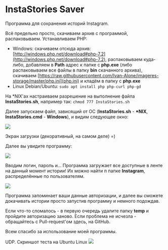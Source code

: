 # InstaStories Saver

Программа для сохранения историй Instagram. 

Всё предельно просто, скачиваем архив с программой, распаковываем. Устанавливаем PHP:

* Windows: скачиваем отсюда архив: [http://windows.php.net/download#php-7.2](http://windows.php.net/download#php-7.2), распаковываем куда-либо, добавляем в **Path** адрес к папке с **php.exe** (либо распаковываем все файлы в папку **bin** скачанного архива), скачиваем [https://raw.githubusercontent.com/Ivan-Alone/imageres-storage/master/php.ini](php.ini) и кладём в папку с **php.exe**
* Linux Debian/Ubuntu: 
```sudo apt install php php-curl php-gd```

На \*NIX'ах настраиваем разрешение на выполнение файла **InstaStories.sh**, например так: 
```chmod 777 InstaStories.sh```

Далее запускаем файл, зависящий от ОС (**InstaStories.sh** - **\*NIX**, **InstaStories.cmd** - **Windows**), и видим следующее окно:

![](https://ivan-alone.github.io/imageres-storage/%D0%A1%D0%BD%D0%B8%D0%BC%D0%BE%D0%BA%20%D1%8D%D0%BA%D1%80%D0%B0%D0%BD%D0%B0%20(65).png)

Экран загрузки (декоративный, на самом деле) =)

Далее вы увидите программу:

![](https://ivan-alone.github.io/imageres-storage/%D0%A1%D0%BD%D0%B8%D0%BC%D0%BE%D0%BA%20%D1%8D%D0%BA%D1%80%D0%B0%D0%BD%D0%B0%20(66).png)

Вводим логин, пароль и... Программа загружает все доступные в ленте на данный момент истории! Их можно найти п папке **Instagram**, распределённые по пользователям.

![](https://ivan-alone.github.io/imageres-storage/testview.png)

Программа запоминает ваши данные авторизации, и далее вы сможете докачивать истории просто запустив программу и немного подождав. 

Если что-то сломалось - в первую очередь удалите папку **temp** и пройдите авторизацию заново. Если проблема не исчезла - обращайтесь с Pull-request'ом здесь, на GitHub.

Всем спасибо за использование моей программы.

UDP. Скриншот теста на Ubuntu Linux 
![](https://ivan-Alone.github.io/imageres-storage/onLinux.png)
